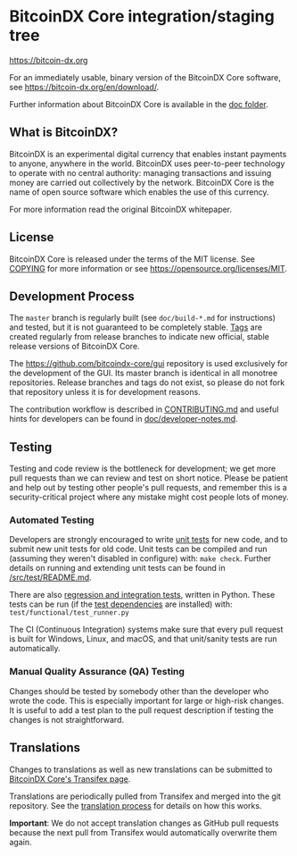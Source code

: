 BitcoinDX Core integration/staging tree
=====================================

https://bitcoin-dx.org

For an immediately usable, binary version of the BitcoinDX Core software, see
https://bitcoin-dx.org/en/download/.

Further information about BitcoinDX Core is available in the [doc folder](/doc).

What is BitcoinDX?
----------------

BitcoinDX is an experimental digital currency that enables instant payments to
anyone, anywhere in the world. BitcoinDX uses peer-to-peer technology to operate
with no central authority: managing transactions and issuing money are carried
out collectively by the network. BitcoinDX Core is the name of open source
software which enables the use of this currency.

For more information read the original BitcoinDX whitepaper.

License
-------

BitcoinDX Core is released under the terms of the MIT license. See [COPYING](COPYING) for more
information or see https://opensource.org/licenses/MIT.

Development Process
-------------------

The `master` branch is regularly built (see `doc/build-*.md` for instructions) and tested, but it is not guaranteed to be
completely stable. [Tags](https://github.com/bitcoindx/bitcoindx/tags) are created
regularly from release branches to indicate new official, stable release versions of BitcoinDX Core.

The https://github.com/bitcoindx-core/gui repository is used exclusively for the
development of the GUI. Its master branch is identical in all monotree
repositories. Release branches and tags do not exist, so please do not fork
that repository unless it is for development reasons.

The contribution workflow is described in [CONTRIBUTING.md](CONTRIBUTING.md)
and useful hints for developers can be found in [doc/developer-notes.md](doc/developer-notes.md).

Testing
-------

Testing and code review is the bottleneck for development; we get more pull
requests than we can review and test on short notice. Please be patient and help out by testing
other people's pull requests, and remember this is a security-critical project where any mistake might cost people
lots of money.

### Automated Testing

Developers are strongly encouraged to write [unit tests](src/test/README.md) for new code, and to
submit new unit tests for old code. Unit tests can be compiled and run
(assuming they weren't disabled in configure) with: `make check`. Further details on running
and extending unit tests can be found in [/src/test/README.md](/src/test/README.md).

There are also [regression and integration tests](/test), written
in Python.
These tests can be run (if the [test dependencies](/test) are installed) with: `test/functional/test_runner.py`

The CI (Continuous Integration) systems make sure that every pull request is built for Windows, Linux, and macOS,
and that unit/sanity tests are run automatically.

### Manual Quality Assurance (QA) Testing

Changes should be tested by somebody other than the developer who wrote the
code. This is especially important for large or high-risk changes. It is useful
to add a test plan to the pull request description if testing the changes is
not straightforward.

Translations
------------

Changes to translations as well as new translations can be submitted to
[BitcoinDX Core's Transifex page](https://www.transifex.com/bitcoindx/bitcoindx/).

Translations are periodically pulled from Transifex and merged into the git repository. See the
[translation process](doc/translation_process.md) for details on how this works.

**Important**: We do not accept translation changes as GitHub pull requests because the next
pull from Transifex would automatically overwrite them again.
